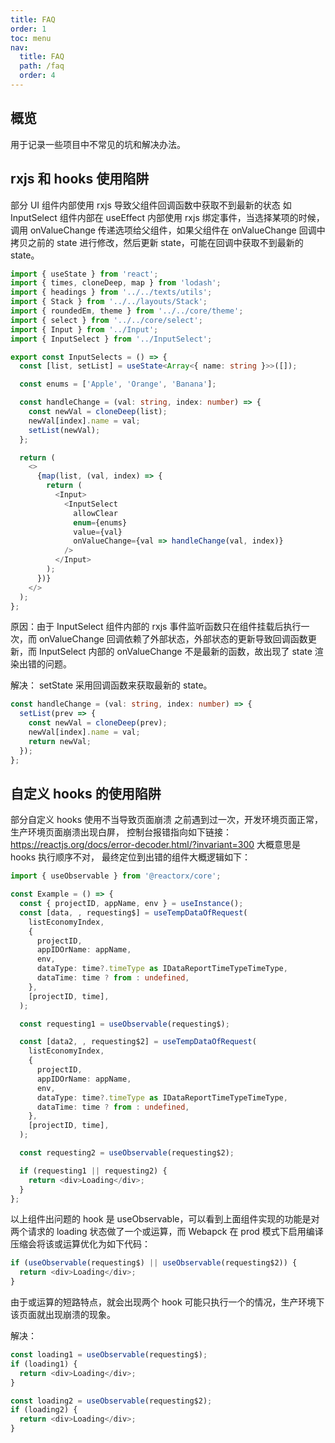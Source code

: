 ```yaml
---
title: FAQ
order: 1
toc: menu
nav:
  title: FAQ
  path: /faq
  order: 4
---
```


## 概览

用于记录一些项目中不常见的坑和解决办法。

## rxjs 和 hooks 使用陷阱

部分 UI 组件内部使用 rxjs 导致父组件回调函数中获取不到最新的状态
如 InputSelect 组件内部在 useEffect 内部使用 rxjs 绑定事件，当选择某项的时候，调用 onValueChange 传递选项给父组件，如果父组件在 onValueChange 回调中拷贝之前的 state 进行修改，然后更新 state，可能在回调中获取不到最新的 state。

```ts
import { useState } from 'react';
import { times, cloneDeep, map } from 'lodash';
import { headings } from '../../texts/utils';
import { Stack } from '../../layouts/Stack';
import { roundedEm, theme } from '../../core/theme';
import { select } from '../../core/select';
import { Input } from '../Input';
import { InputSelect } from '../InputSelect';

export const InputSelects = () => {
  const [list, setList] = useState<Array<{ name: string }>>([]);

  const enums = ['Apple', 'Orange', 'Banana'];

  const handleChange = (val: string, index: number) => {
    const newVal = cloneDeep(list);
    newVal[index].name = val;
    setList(newVal);
  };

  return (
    <>
      {map(list, (val, index) => {
        return (
          <Input>
            <InputSelect
              allowClear
              enum={enums}
              value={val}
              onValueChange={val => handleChange(val, index)}
            />
          </Input>
        );
      })}
    </>
  );
};
```

原因：由于 InputSelect 组件内部的 rxjs 事件监听函数只在组件挂载后执行一次，而 onValueChange 回调依赖了外部状态，外部状态的更新导致回调函数更新，而 InputSelect 内部的 onValueChange 不是最新的函数，故出现了 state 渲染出错的问题。

解决：
setState 采用回调函数来获取最新的 state。

```ts
const handleChange = (val: string, index: number) => {
  setList(prev => {
    const newVal = cloneDeep(prev);
    newVal[index].name = val;
    return newVal;
  });
};
```

## 自定义 hooks 的使用陷阱

部分自定义 hooks 使用不当导致页面崩溃
之前遇到过一次，开发环境页面正常，生产环境页面崩溃出现白屏，
控制台报错指向如下链接：https://reactjs.org/docs/error-decoder.html/?invariant=300
大概意思是 hooks 执行顺序不对，
最终定位到出错的组件大概逻辑如下：

```ts
import { useObservable } from '@reactorx/core';

const Example = () => {
  const { projectID, appName, env } = useInstance();
  const [data, , requesting$] = useTempDataOfRequest(
    listEconomyIndex,
    {
      projectID,
      appIDOrName: appName,
      env,
      dataType: time?.timeType as IDataReportTimeTypeTimeType,
      dataTime: time ? from : undefined,
    },
    [projectID, time],
  );

  const requesting1 = useObservable(requesting$);

  const [data2, , requesting$2] = useTempDataOfRequest(
    listEconomyIndex,
    {
      projectID,
      appIDOrName: appName,
      env,
      dataType: time?.timeType as IDataReportTimeTypeTimeType,
      dataTime: time ? from : undefined,
    },
    [projectID, time],
  );

  const requesting2 = useObservable(requesting$2);

  if (requesting1 || requesting2) {
    return <div>Loading</div>;
  }
};
```

以上组件出问题的 hook 是 useObservable，可以看到上面组件实现的功能是对两个请求的 loading 状态做了一个或运算，而 Webapck 在 prod 模式下启用编译压缩会将该或运算优化为如下代码：

```ts
if (useObservable(requesting$) || useObservable(requesting$2)) {
  return <div>Loading</div>;
}
```

由于或运算的短路特点，就会出现两个 hook 可能只执行一个的情况，生产环境下该页面就出现崩溃的现象。

解决：

```ts
const loading1 = useObservable(requesting$);
if (loading1) {
  return <div>Loading</div>;
}

const loading2 = useObservable(requesting$2);
if (loading2) {
  return <div>Loading</div>;
}
```
